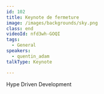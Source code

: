 ```yaml
---
id: 102
title: Keynote de fermeture
image: /images/backgrounds/sky.png
class: end
videoId: nfd3wh-GOQI
tags:
  - General
speakers:
  - quentin_adam
talkType: Keynote

---
```


Hype Driven Development
